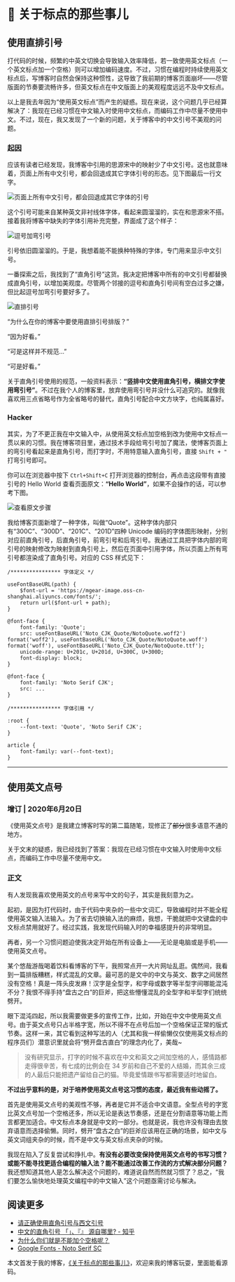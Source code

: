 # 🔢 关于标点的那些事儿

## 使用直排引号

打代码的时候，频繁的中英文切换会导致输入效率降低，若一致使用英文标点（一个英文标点加一个空格）则可以增加编码速度。不过，习惯在编程时持续使用英文标点后，写博客时自然会保持这种惯性，这导致了我前期的博客页面崩坏——尽管版面的节奏要流畅许多，但英文标点在中文版面上的美观程度远远不及中文标点。

以上是我去年因为“使用英文标点”而产生的疑惑。现在来说，这个问题几乎已经算解决了：我现在已经习惯在中文输入时使用中文标点，而编码工作中尽量不使用中文。不过，现在，我又发现了一个新的问题，关于博客中的中文引号不美观的问题。

### 起因

应该有读者已经发现，我博客中引用的思源宋中的映射少了中文引号。这也就意味着，页面上所有中文引号，都会回退成其它字体引号的形态。见下图最后一行文字。

<img src="https://mgear-image.oss-cn-shanghai.aliyuncs.com/image/200619/browser_06_20_003.png" alt="页面上所有中文引号，都会回退成其它字体的引号" />

这个引号可能来自某种英文非衬线体字体，看起来圆溜溜的，实在和思源宋不搭。接着我将博客中缺失的字体引用补充完整，界面成了这个样子：

![逗号加弯引号](https://mgear-image.oss-cn-shanghai.aliyuncs.com/image/200619/browser_06_20_012.png)

引号依旧圆溜溜的。于是，我想着能不能换种特殊的字体，专门用来显示中文引号。

一番探索之后，我找到了“直角引号”这货。我决定把博客中所有的中文引号都替换成直角引号，以增加美观度。尽管两个邻接的逗号和直角引号间有空白过多之嫌，但比起逗号加弯引号要好多了。

![直排引号](https://mgear-image.oss-cn-shanghai.aliyuncs.com/image/200619/browser_06_20_013.png)

“为什么在你的博客中要使用直排引号排版？”

“因为好看。”

“可是这样并不规范...”

“可是好看。”

关于直角引号使用的规范，一般资料表示：**“竖排中文使用直角引号，横排文字使用弯引号”**。不过在我个人的博客里，放弃使用弯引号并没什么可追究的。就像我喜欢用三点省略号作为全省略号的替代，直角引号配合中文方块字，也纯属喜好。

### Hacker

其实，为了不更正我在中文输入中，从使用英文标点加空格到改为使用中文标点一贯以来的习惯。我在博客项目里，通过技术手段给弯引号加了<spark>魔法</spark>，使博客页面上的弯引号看起来是直角引号，而打字时，不用特意输入直角引号，直接 `Shift + "` 打弯引号即可。

你可以在浏览器中按下 `Ctrl+Shift+C` 打开浏览器的控制台，再点击这段带有直接引号的 Hello World 查看页面原文：**“Hello World”**，如果不会操作的话，可以参考下图。

![查看原文步骤](https://mgear-image.oss-cn-shanghai.aliyuncs.com/image/200619/06_20_007.gif)

我给博客页面新增了一种字体，叫做“Quote”。这种字体内部只有“300C”、“300D”、“201C”、“201D”四种 Unicode 编码的字体图形映射，分别对应前直角引号，后直角引号，前弯引号和后弯引号。我通过工具把字体内部的弯引号的映射修改为映射到直角引号上，然后在页面中引用字体，所以页面上所有弯引号都渲染成了直角引号。对应的 CSS 样式见下：

```Stylus
/**************** 字体定义 */

useFontBaseURL(path) {
    $font-url = 'https://mgear-image.oss-cn-shanghai.aliyuncs.com/fonts/';
    return url($font-url + path);
}

@font-face {
    font-family: 'Quote';
    src: useFontBaseURL('Noto_CJK_Quote/NotoQuote.woff2') format('woff2'), useFontBaseURL('Noto_CJK_Quote/NotoQuote.woff') format('woff'), useFontBaseURL('Noto_CJK_Quote/NotoQuote.ttf');
    unicode-range: U+201c, U+201d, U+300C, U+300D;
    font-display: block;
}

@font-face {
    font-family: 'Noto Serif CJK';
    src: ...
}

/**************** 字体引用 */

:root {
    --font-text: 'Quote', 'Noto Serif CJK';
}

article {
    font-family: var(--font-text);
}
```

<hr />

## 使用英文点号

### 增订 | 2020年6月20日

《使用英文点号》是我建立博客时写的第二篇随笔，现修正了<del>部分</del>很多语意不通的地方。

关于文末的疑惑，我已经找到了答案：我现在已经习惯在中文输入时使用中文标点，而编码工作中尽量不使用中文。

### 正文

有人发现我喜欢使用英文的点号来写中文的句子，其实是我刻意为之。

起初，是因为打代码时，由于代码中夹杂的一些中文词汇，导致编程时并不能全程使用英文输入法输入。为了省去切换输入法的麻烦，我想，干脆就把中文键盘的中文标点禁用就好了。经过实践，我发现代码输入时的幸福感提升的非常明显。

再者，另一个习惯问题迫使我决定开始在所有设备上——无论是电脑或是手机——使用英文点号。

某个悠哉游哉喝着饮料看博客的下午，我照常点开一大片网址乱逛。偶然间，我看到一篇排版糟糕，样式混乱的文章。最可恶的是文中的中文与英文、数字之间居然没有空格！真是一阵头皮发麻！汉字是全型字，和字母或数字等半型字间哪能混沌不分？我恨不得手持“盘古之白”的巨斧，把这些懵懂混乱的全型字和半型字们统统劈开。

眼下混沌四起，所以我需要做更多的宣传工作，比如，开始在中文中使用英文点号。由于英文点号只占半格字宽，所以不得不在点号后加一个空格保证正常的版式节奏。这样一来，其它看到这种写法的人（尤其和我一样偷懒仅仅使用英文标点的程序员们）潜意识里就会将“劈开盘古直白”的理念内化了，美哉~

> 没有研究显示，打字的时候不喜欢在中文和英文之间加空格的人，感情路都走得很辛苦，有七成的比例会在 34 岁前和自己不爱的人结婚，而其余三成的人最后只能把遗产留给自己的猫。毕竟爱情跟书写都需要适时地留白。

**不过出乎意料的是，对于培养使用英文点号这习惯的态度，最近我有些动摇了。**

首先是使用英文点号的美观性不够，再者是它并不适合中文语意。全型点号的字宽比英文点号加一个空格还多，所以无论是表达节奏感，还是在分割语意等功能上而言都更加适合。中文标点本身就是中文的一部分。也就是说，我也许没有理由去放弃语意而选择偷懒。同时，劈开“盘古之白”的巨斧应该用在正确的场景，如中文与英文词组夹杂的时候，而不是中文与英文标点夹杂的时候。

我现在陷入了反复尝试和挣扎中。**有没有必要改变保持使用英文点号的书写习惯？或能不能寻找更适合编程的输入法？能不能通过改善工作流的方式解决部分问题？** 我还想知道其他人是怎么解决这个问题的，难道说自然而然就习惯了？总之，“我们要怎么愉快地处理英文编程中的中文输入”这个问题亟需讨论与解决。

## 阅读更多

* [请正确使用直角引号与西文引号](https://zhuanlan.zhihu.com/p/20151625)
* [中文的直角引号 「」、『』 源自哪里? - 知乎](https://www.zhihu.com/question/19867627)
* [为什么你们就是不能加个空格呢？](https://sspai.com/post/33549)
* [Google Fonts - Noto Serif SC](https://fonts.google.com/specimen/Noto+Serif+SC?query=Noto)

本文首发于我的博客，[《关于标点的那些事儿》](http://www.lionad.art/articles/flow/关于标点的那些事儿.html)，欢迎来我的博客玩耍，里面能看源码。
